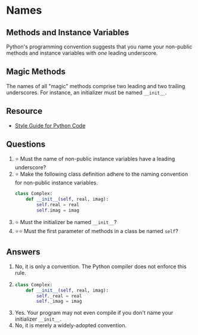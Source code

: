 # Names
## Methods and Instance Variables
Python's programming convention suggests that you name your non-public methods and instance variables with *one* leading underscore.

## Magic Methods
The names of all "magic" methods comprise two leading and two trailing underscores. For instance, an initializer must be named `__init__`.

## Resource
- [Style Guide for Python Code](https://peps.python.org/pep-0008/)

## Questions
1. :star: Must the name of non-public instance variables have a leading underscore?
1. :star: Make the following class definition adhere to the naming convention for non-public instance variables.
    ```python
    class Complex:
        def __init__(self, real, imag):
            self.real = real
            self.imag = imag
    ```
1. :star: Must the initializer be named `__init__`?
1. :star::star: Must the first parameter of methods in a class be named `self`?

## Answers
1. No, it is only a convention. The Python compiler does not enforce this rule.
1.
    ```python
    class Complex:
        def __init__(self, real, imag):
            self._real = real
            self._imag = imag
    ```
1. Yes. Your program may not even compile if you don't name your initializer `__init__`.
1. No, it is merely a widely-adopted convention.
